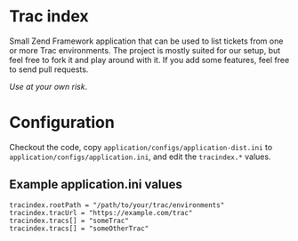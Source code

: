 # Trac index
Small Zend Framework application that can be used to list tickets from one or more Trac environments. The project is mostly suited for our setup, but feel free to fork it and play around with it. If you add some features, feel free to send pull requests.

*Use at your own risk*.

# Configuration
Checkout the code, copy `application/configs/application-dist.ini` to `application/configs/application.ini`, and edit the `tracindex.*` values.

## Example application.ini values
    tracindex.rootPath = "/path/to/your/trac/environments"
    tracindex.tracUrl = "https://example.com/trac"
    tracindex.tracs[] = "someTrac"
    tracindex.tracs[] = "someOtherTrac"
